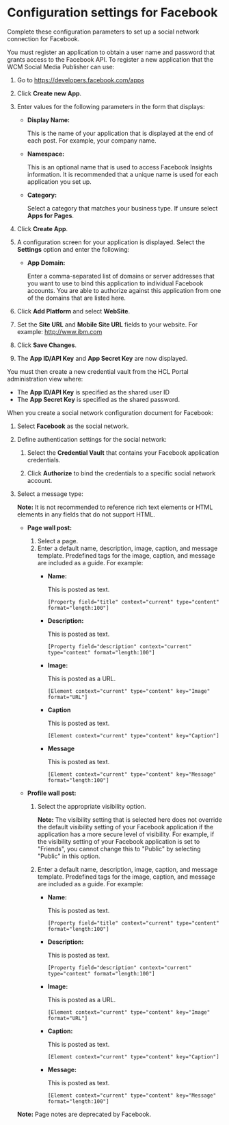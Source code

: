 # Configuration settings for Facebook

Complete these configuration parameters to set up a social network connection for Facebook.

You must register an application to obtain a user name and password that grants access to the Facebook API. To register a new application that the WCM Social Media Publisher can use:

1.  Go to https://developers.facebook.com/apps
2.  Click **Create new App**.
3.  Enter values for the following parameters in the form that displays:
    -   **Display Name:**

        This is the name of your application that is displayed at the end of each post. For example, your company name.

    -   **Namespace:**

        This is an optional name that is used to access Facebook Insights information. It is recommended that a unique name is used for each application you set up.

    -   **Category:**

        Select a category that matches your business type. If unsure select **Apps for Pages**.

4.  Click **Create App**.
5.  A configuration screen for your application is displayed. Select the **Settings** option and enter the following:
    -   **App Domain:**

        Enter a comma-separated list of domains or server addresses that you want to use to bind this application to individual Facebook accounts. You are able to authorize against this application from one of the domains that are listed here.

6.  Click **Add Platform** and select **WebSite**.
7.  Set the **Site URL** and **Mobile Site URL** fields to your website. For example: http://www.ibm.com
8.  Click **Save Changes**.
9.  The **App ID/API Key** and **App Secret Key** are now displayed.

You must then create a new credential vault from the HCL Portal administration view where:

-   The **App ID/API Key** is specified as the shared user ID
-   The **App Secret Key** is specified as the shared password.

When you create a social network configuration document for Facebook:

1.  Select **Facebook** as the social network.

2.  Define authentication settings for the social network:

    1.  Select the **Credential Vault** that contains your Facebook application credentials.

    2.  Click **Authorize** to bind the credentials to a specific social network account.

3.  Select a message type:

    **Note:** It is not recommended to reference rich text elements or HTML elements in any fields that do not support HTML.

    -   **Page wall post:**

        1.  Select a page.
        2.  Enter a default name, description, image, caption, and message template. Predefined tags for the image, caption, and message are included as a guide. For example:
            -   **Name:**

                This is posted as text.

                ```
                [Property field="title" context="current" type="content" format="length:100"]
                ```

            -   **Description:**

                This is posted as text.

                ```
                [Property field="description" context="current" type="content" format="length:100"]
                ```

            -   **Image:**

                This is posted as a URL.

                ```
                [Element context="current" type="content" key="Image" format="URL"]
                ```

            -   **Caption**

                This is posted as text.

                ```
                [Element context="current" type="content" key="Caption"]
                ```

            -   **Message**

                This is posted as text.

                ```
                [Element context="current" type="content" key="Message" format="length:100"]
                ```

    -   **Profile wall post:**

        1.  Select the appropriate visibility option.

            **Note:** The visibility setting that is selected here does not override the default visibility setting of your Facebook application if the application has a more secure level of visibility. For example, if the visibility setting of your Facebook application is set to "Friends", you cannot change this to "Public" by selecting "Public" in this option.

        2.  Enter a default name, description, image, caption, and message template. Predefined tags for the image, caption, and message are included as a guide. For example:
            -   **Name:**

                This is posted as text.

                ```
                [Property field="title" context="current" type="content" format="length:100"]
                ```

            -   **Description:**

                This is posted as text.

                ```
                [Property field="description" context="current" type="content" format="length:100"]
                ```

            -   **Image:**

                This is posted as a URL.

                ```
                [Element context="current" type="content" key="Image" format="URL"]
                ```

            -   **Caption:**

                This is posted as text.

                ```
                [Element context="current" type="content" key="Caption"]
                ```

            -   **Message:**

                This is posted as text.

                ```
                [Element context="current" type="content" key="Message" format="length:100"]
                ```

    **Note:** Page notes are deprecated by Facebook.



